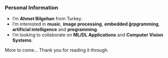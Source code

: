 ### Personal Information
- I’m **Ahmet Bilgehan** from Turkey.
- I’m interested in **music**, **image processing**, **embedded ğrpgramming**, **artificial intelligence** and **programming**.
- I’m looking to collaborate on **ML/DL Applications** and **Computer Vision Systems**.

More to come... Thank you for reading it through.
<!---
SparrowHere/SparrowHere is a ✨ special ✨ repository because its `README.md` (this file) appears on your GitHub profile.
You can click the Preview link to take a look at your changes.
--->
